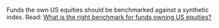 Funds the own US equities should be benchmarked against a synthetic index. Read: [What is the right benchmark for funds owning US equities?](https://stockviz.biz/2019/03/12/what-is-the-right-benchmark-for-funds-owning-us-equities/)